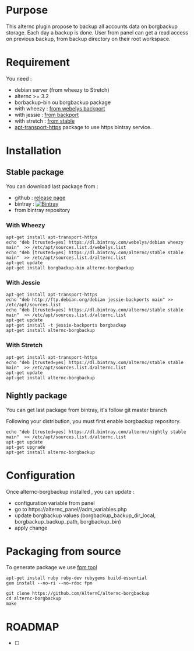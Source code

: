 # Purpose

This alternc plugin propose to backup all accounts data on borgbackup storage.
Each day a backup is done. User from panel can get a read access on previous backup, from backup directory on their root workspace.

# Requirement

You need :
* debian server (from wheezy to Stretch)
* alternc >= 3.2
* borbackup-bin ou borgbackup package
 * with wheezy : [from webelys backport](https://bintray.com/webelys/debian)
 * with jessie : [from backport](https://packages.debian.org/jessie-backports/borgbackup)
 * with stretch : [from stable](https://packages.debian.org/stretch/borgbackup)
* [apt-transport-https](https://packages.debian.org/search?keywords=apt-transport-https) package to use https bintray service.


# Installation

## Stable package

You can download last package from :
* github : [release page](../../releases/latest)
* bintray : [ ![Bintray](https://api.bintray.com/packages/alternc/stable/alternc-borgbackup/images/download.svg) ](https://bintray.com/alternc/stable/alternc-borgbackup/_latestVersion)
* from bintray repository

### With Wheezy

```shell
apt-get install apt-transport-https
echo "deb [trusted=yes] https://dl.bintray.com/webelys/debian wheezy main"  >> /etc/apt/sources.list.d/webelys.list
echo "deb [trusted=yes] https://dl.bintray.com/alternc/stable stable main"  >> /etc/apt/sources.list.d/alternc.list
apt-get update
apt-get install borgbackup-bin alternc-borgbackup
```
### With Jessie

```shell
apt-get install apt-transport-https
echo "deb http://ftp.debian.org/debian jessie-backports main" >> /etc/apt/sources.list
echo "deb [trusted=yes] https://dl.bintray.com/alternc/stable stable main"  >> /etc/apt/sources.list.d/alternc.list
apt-get update
apt-get install -t jessie-backports borgbackup
apt-get install alternc-borgbackup
```

### With Stretch

```shell
apt-get install apt-transport-https
echo "deb [trusted=yes] https://dl.bintray.com/alternc/stable stable main"  >> /etc/apt/sources.list.d/alternc.list
apt-get update
apt-get install alternc-borgbackup
```

## Nightly package

You can get last package from bintray, it's follow git master branch

Following your distribution, you must first enable borgbackup repository.

```shell
echo "deb [trusted=yes] https://dl.bintray.com/alternc/nightly stable main"  >> /etc/apt/sources.list.d/alternc.list
apt-get update
apt-get upgrade
apt-get install alternc-borgbackup
```

# Configuration

Once alternc-borgbackup installed , you can update :
* configuration variable from panel 
 * go to https://alternc_panel//adm_variables.php
 * update borgbackup values (borgbackup_backup_dir_local, borgbackup_backup_path, borgbackup_bin)
 * apply change

# Packaging from source

To generate package we use [fpm tool](https://github.com/jordansissel/fpm)

```shell
apt-get install ruby ruby-dev rubygems build-essential
gem install --no-ri --no-rdoc fpm

git clone https://github.com/AlternC/alternc-borgbackup
cd alternc-borgbackup
make

```


# ROADMAP

* [ ] 